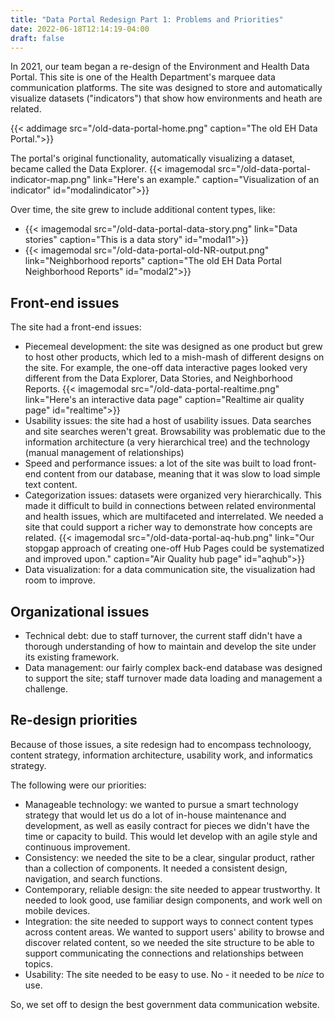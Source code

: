 ```yaml
---
title: "Data Portal Redesign Part 1: Problems and Priorities"
date: 2022-06-18T12:14:19-04:00
draft: false
---
```


In 2021, our team began a re-design of the Environment and Health Data Portal. This site is one of the Health Department's marquee data communication platforms. The site was designed to store and automatically visualize datasets ("indicators") that show how environments and heath are related. 

{{< addimage src="/old-data-portal-home.png" caption="The old EH Data Portal.">}}

The portal's original functionality, automatically visualizing a dataset, became called the Data Explorer. {{< imagemodal src="/old-data-portal-indicator-map.png" link="Here's an example." caption="Visualization of an indicator" id="modalindicator">}}

Over time, the site grew to include additional content types, like:
- {{< imagemodal src="/old-data-portal-data-story.png" link="Data stories" caption="This is a data story" id="modal1">}}
- {{< imagemodal src="/old-data-portal-old-NR-output.png" link="Neighborhood reports" caption="The old EH Data Portal Neighborhood Reports" id="modal2">}}


## Front-end issues
The site had a front-end issues:
- Piecemeal development: the site was designed as one product but grew to host other products, which led to a mish-mash of different designs on the site. For example, the one-off data interactive pages looked very different from the Data Explorer, Data Stories, and Neighborhood Reports. {{< imagemodal src="/old-data-portal-realtime.png" link="Here's an interactive data page" caption="Realtime air quality page" id="realtime">}}
- Usability issues: the site had a host of usability issues. Data searches and site searches weren't great. Browsability was problematic due to the information architecture (a very hierarchical tree) and the technology (manual management of relationships)
- Speed and performance issues: a lot of the site was built to load front-end content from our database, meaning that it was slow to load simple text content.
- Categorization issues: datasets were organized very hierarchically. This made it difficult to build in connections between related environmental and health issues, which are multifaceted and interrelated. We needed a site that could support a richer way to demonstrate how concepts are related. {{< imagemodal src="/old-data-portal-aq-hub.png" link="Our stopgap approach of creating one-off Hub Pages could be systematized and improved upon." caption="Air Quality hub page" id="aqhub">}}
- Data visualization: for a data communication site, the visualization had room to improve. 


## Organizational issues
- Technical debt: due to staff turnover, the current staff didn't have a thorough understanding of how to maintain and develop the site under its existing framework.
- Data management: our fairly complex back-end database was designed to support the site; staff turnover made data loading and management a challenge. 

## Re-design priorities
Because of those issues, a site redesign had to encompass technoloogy, content strategy, information architecture, usability work, and informatics strategy. 

The following were our priorities:
- Manageable technology: we wanted to pursue a smart technology strategy that would let us do a lot of in-house maintenance and development, as well as easily contract for pieces we didn't have the time or capacity to build. This would let develop with an  agile style and continuous improvement. 
- Consistency: we needed the site to be a clear, singular product, rather than a collection of components. It needed a consistent design, navigation, and search functions. 
- Contemporary, reliable design: the site needed to appear trustworthy. It needed to look good, use familiar design components, and work well on mobile devices. 
- Integration: the site needed to support ways to connect content types across content areas. We wanted to support users' ability to browse and discover related content, so we needed the site structure to be able to support communicating the connections and relationships between topics. 
- Usability: The site needed to be easy to use. No - it needed to be *nice* to use.

So, we set off to design the best government data communication website. 



